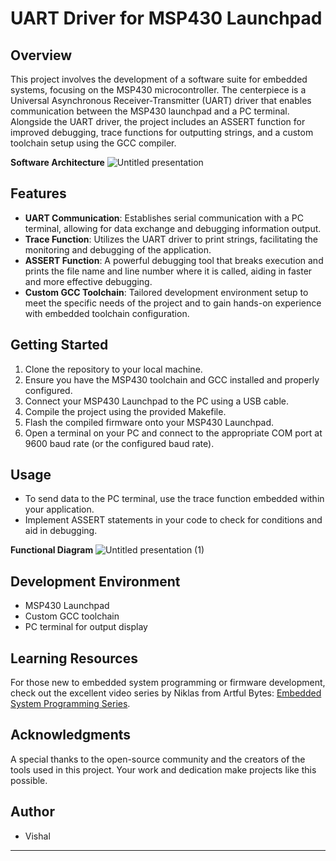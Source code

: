 # UART Driver for MSP430 Launchpad

## Overview
This project involves the development of a software suite for embedded systems, focusing on the MSP430 microcontroller. The centerpiece is a Universal Asynchronous Receiver-Transmitter (UART) driver that enables communication between the MSP430 launchpad and a PC terminal. Alongside the UART driver, the project includes an ASSERT function for improved debugging, trace functions for outputting strings, and a custom toolchain setup using the GCC compiler.

**Software Architecture**
![Untitled presentation](https://github.com/bajaj-prof/Driver-project/assets/85208079/0e17f7dc-6a2d-4f24-9824-1c954f261228)


## Features
- **UART Communication**: Establishes serial communication with a PC terminal, allowing for data exchange and debugging information output.
- **Trace Function**: Utilizes the UART driver to print strings, facilitating the monitoring and debugging of the application.
- **ASSERT Function**: A powerful debugging tool that breaks execution and prints the file name and line number where it is called, aiding in faster and more effective debugging.
- **Custom GCC Toolchain**: Tailored development environment setup to meet the specific needs of the project and to gain hands-on experience with embedded toolchain configuration.

## Getting Started
1. Clone the repository to your local machine.
2. Ensure you have the MSP430 toolchain and GCC installed and properly configured.
3. Connect your MSP430 Launchpad to the PC using a USB cable.
4. Compile the project using the provided Makefile.
5. Flash the compiled firmware onto your MSP430 Launchpad.
6. Open a terminal on your PC and connect to the appropriate COM port at 9600 baud rate (or the configured baud rate).

## Usage
- To send data to the PC terminal, use the trace function embedded within your application.
- Implement ASSERT statements in your code to check for conditions and aid in debugging.

**Functional Diagram**
![Untitled presentation (1)](https://github.com/bajaj-prof/Driver-project/assets/85208079/1cbada73-8920-4080-8f5b-a902d2a14b67)
## Development Environment
- MSP430 Launchpad
- Custom GCC toolchain
- PC terminal for output display

## Learning Resources
For those new to embedded system programming or firmware development, check out the excellent video series by Niklas from Artful Bytes: [Embedded System Programming Series](https://lnkd.in/gNQhTkKS).

## Acknowledgments
A special thanks to the open-source community and the creators of the tools used in this project. Your work and dedication make projects like this possible.

## Author
- Vishal



---


